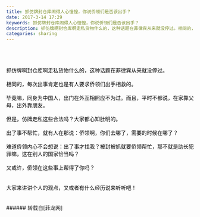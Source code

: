 ```yaml
---
title: 抓仿牌封仓库闹得人心惶惶，你说侨领们是否该出手？
date: 2017-3-14 17:29
keywords: 抓仿牌封仓库闹得人心惶惶，你说侨领们是否该出手？
description: 抓仿牌啊封仓库啊走私货物什么的，这种话题在菲律宾从来就没停过。相同的，每次出事肯定也是有人要求侨领们出手相救的。毕竟嘛，同身为中国人，出门在外互相照应不为过。而且，平时不都说，在家靠父母，出外靠朋友。但是，仿牌走私这些合法吗？大家都心知肚明的。出了事不帮忙，就有人在那说：侨领啊，你们去哪了，需要的时候在哪了？难道侨领内心不会想说：出了事才找我？被封被抓就要侨领帮忙，那不就是助长犯罪嘛，这在别人的国家恰当吗？又或许，侨领在这些事上帮得了你吗？大家来讲讲个人的观点，又或者有什么经历说来听听吧！
categories: sharing
---
```

<td class="t_f" id="postmessage_579382"><br/>
<br/>
<font color="Black"><br/>
抓仿牌啊封仓库啊走私货物什么的，这种话题在菲律宾从来就没停过。<br/>
<br/>
相同的，每次出事肯定也是有人要求侨领们出手相救的。<br/>
<br/>
毕竟嘛，同身为中国人，出门在外互相照应不为过。而且，平时不都说，在家靠父母，出外靠朋友。<br/>
<br/>
但是，仿牌走私这些合法吗？大家都心知肚明的。<br/>
<br/>
出了事不帮忙，就有人在那说：侨领啊，你们去哪了，需要的时候在哪了？<br/>
<br/>
难道侨领内心不会想说：出了事才找我？被封被抓就要侨领帮忙，那不就是助长犯罪嘛，这在别人的国家恰当吗？<br/>
<br/>
又或许，侨领在这些事上帮得了你吗？<br/>
<br/>
<br/>
大家来讲讲个人的观点，又或者有什么经历说来听听吧！<br/>
<br/>
<br/>
</font></td>
###### 转载自[菲龙网]